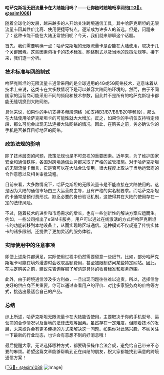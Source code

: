 **哈萨克斯坦无限流量卡在大陆能用吗？——让你随时随地畅享网络[[TG💪+ @esim1088](https://t.me/s/esim1088)]**

随着全球化的发展，越来越多的人开始关注跨境通信工具，其中哈萨克斯坦的无限流量卡因其性价比高、使用便捷等特点，逐渐成为许多人的首选。但是，问题来了：这种卡能不能在大陆正常使用呢？今天，我们就来聊聊这个话题。

首先，我们需要明确一点：哈萨克斯坦的无限流量卡是否能在大陆使用，取决于几个关键因素。这些因素包括卡的技术标准、网络制式以及当地的政策法规等。接下来，我们逐一分析。

### 技术标准与网络制式

哈萨克斯坦的无限流量卡通常采用的是全球通用的4G或5G网络技术，这意味着从技术上来说，这类卡在大多数情况下是可以兼容大陆网络环境的。然而，由于不同国家的运营商可能采用不同的频段和技术参数，因此并不是所有的哈萨克斯坦卡都能无缝切换到大陆网络。

具体来说，如果你的手机支持多频段网络（如支持B3/B7/B8/B20等频段），那么在大陆使用哈萨克斯坦卡的可能性就大大增加。反之，如果你的手机仅支持特定频段，那么可能会出现无法连接大陆网络的情况。因此，在购买之前，务必确认你的手机是否兼容目标地区的网络。

### 政策法规的影响

除了技术层面的问题，政策法规也是不可忽视的重要因素。近年来，为了维护国家安全和通信秩序，各国对跨境通信业务都采取了严格的监管措施。对于哈萨克斯坦的无限流量卡而言，它是否可以在大陆合法使用，很大程度上取决于当地运营商的合作意愿以及相关审批流程。

目前来看，大多数情况下，哈萨克斯坦的无限流量卡是不能直接在大陆使用的。这是因为大陆的通信市场由三大运营商主导，且有严格的实名制要求。而哈萨克斯坦的卡通常是预付费形式，缺乏必要的身份验证机制，这使得其在大陆的使用存在一定的法律风险。

不过，随着技术的进步和市场需求的增长，也有一些创新性的解决方案应运而生。例如，一些公司推出了eSIM卡服务，用户可以通过在线激活的方式将哈萨克斯坦卡的功能转移到本地设备上，从而实现跨区域通信。这种模式不仅规避了传统实体卡的诸多限制，还提供了更加灵活的服务体验。

### 实际使用中的注意事项

即便上述条件都满足，实际使用过程中仍然需要留意一些细节。比如，部分哈萨克斯坦卡可能在境外漫游时会收取高额费用，甚至被限制访问某些特定网站。因此，在决定购买之前，建议先咨询客服了解清楚具体的收费标准和服务范围。

此外，由于跨境通信涉及多方利益，一旦出现问题往往难以追责。所以，选择信誉良好的供应商至关重要。你可以通过查看用户的评价、对比多家服务商的价格等方式，挑选出最适合自己的产品。

### 总结

综上所述，哈萨克斯坦无限流量卡在大陆能否使用，主要取决于你的手机型号、运营商的合作情况以及当地的法律法规等因素。虽然存在一定难度，但随着技术的发展，未来或许会有更多便捷的方式来解决这一问题。如果你对此感兴趣，不妨关注一下最新的行业动态，也许会有意想不到的好消息哦！

最后提醒大家，无论选择哪种方式，都要确保操作合法合规，避免给自己带来不必要的麻烦。希望这篇文章能够帮助到正在纠结的朋友，祝大家都能找到满意的跨境通信方案！

[[TG💪+ @esim1088](https://t.me/s/esim1088) ![Image](https://i.postimg.cc/4NQfJmqS/Snipaste-2025-05-13-00-14-12.png)]